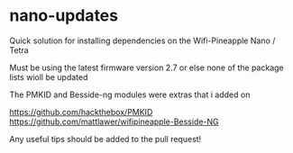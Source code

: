 # nano-updates
Quick solution for installing dependencies on the Wifi-Pineapple Nano / Tetra

Must be using the latest firmware version 2.7
or else none of the package lists wioll be updated

The PMKID and Besside-ng modules were extras that i added on 

https://github.com/hackthebox/PMKID
https://github.com/mattlawer/wifipineapple-Besside-NG

Any useful tips should be added to the pull request!
